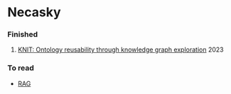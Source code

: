 # Necasky

### Finished

1. [KNIT: Ontology reusability through knowledge graph exploration](https://www.sciencedirect.com/science/article/pii/S0957417423007418) 2023

### To read

- [RAG](https://www.linkedin.com/posts/jbarrasa_advanded-rag-with-knowledge-graphs-ugcPost-7139723682007920640-q9cA)
